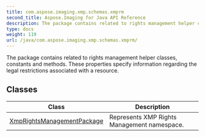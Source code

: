 ```yaml
---
title: com.aspose.imaging.xmp.schemas.xmprm
second_title: Aspose.Imaging for Java API Reference
description: The package contains related to rights management helper classes constants and methods.
type: docs
weight: 119
url: /java/com.aspose.imaging.xmp.schemas.xmprm/
---
```


The package contains related to rights management helper classes, constants and methods. These properties specify information regarding the legal restrictions associated with a resource.


## Classes

| Class | Description |
| --- | --- |
| [XmpRightsManagementPackage](../com.aspose.imaging.xmp.schemas.xmprm/xmprightsmanagementpackage) | Represents XMP Rights Management namespace. |
